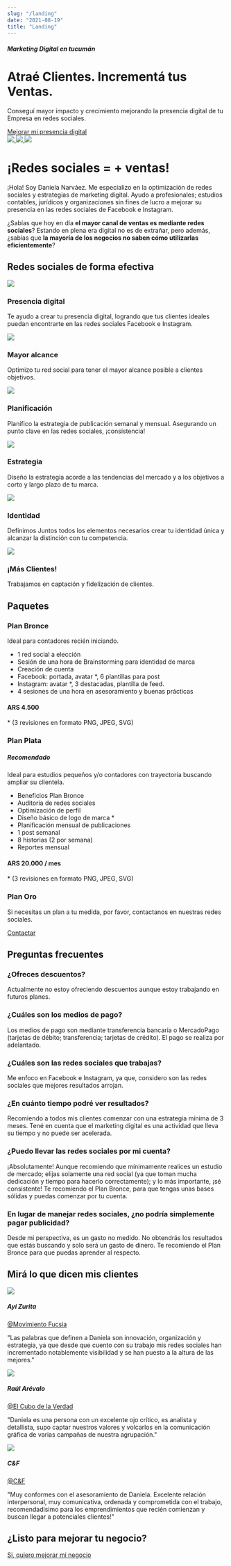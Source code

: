 ```yaml
---
slug: "/landing"
date: "2021-08-19"
title: "Landing"
---
```


<div class="hero-container">
<div class="container hero">

<div class="content">
<h5>
    <i aria-hidden="true" class="fas fa-circle primary-color"></i>
    <span class="secondary-color">Marketing Digital en tucumán</span>
</h5>

<h1 class="secondary-title">Atraé Clientes. Incrementá tus Ventas.</h1>
<p class="secondary-color">
    Conseguí mayor impacto y crecimiento mejorando la presencia digital de tu Empresa en redes sociales.
</p>

<a class="primary-button" href="https://wa.link/7gi89u" target="_blank" rel="noreferrer nofollow">
    Mejorar mi presencia digital
    <i aria-hidden="true" class="fas fa-angle-right"></i>
</a>
</div>


</div>
</div>

<div class="clients">

<a href="https://www.instagram.com/cubodelaverdadtucuman/" target="_blank" rel="noreferrer nofollow">
    <img src="../images/cubo-de-la-verdad.jpeg" />
</a>

<a href="https://www.instagram.com/movimientofucsia_tucuman/" target="_blank" rel="noreferrer nofollow">
    <img src="../images/movimiento-fucsia.jpeg" />
</a>

<a href="https://www.instagram.com/cyf.asesoramiento.contable/" target="_blank" rel="noreferrer nofollow">
    <img src="../images/c-f.jpeg" />
</a>

</div>

<div class="container section">

<h1 class="primary-title">¡Redes sociales = + ventas!</h1>

<p>
¡Hola! Soy Daniela Narváez. Me especializo en la <span class="primary-color">optimización de redes sociales y estrategias de marketing digital</span>. Ayudo a <span class="primary-color">profesionales</span>; <span class="primary-color">estudios contables</span>, <span class="primary-color">jurídicos</span> y <span class="primary-color">organizaciones sin fines de lucro</span> a mejorar su presencia en las redes sociales de Facebook e Instagram.
</p>

<p>
¿Sabías que hoy en día <b>el mayor canal de ventas es mediante redes sociales</b>? Estando en plena era digital no es de extrañar, pero además, ¿sabías que <b>la mayoría de los negocios no saben cómo utilizarlas eficientemente</b>?
</p>

</div>

<div class="container section">

<h2 class="primary-title text-center">Redes sociales de forma efectiva</h2>

<div class="value-grid">

<div>
<img src="../images/presencia-digital-icon.png" />
<h3 class="secondary-title">Presencia digital</h3>
<p class="secondary-color">
Te ayudo a crear tu presencia digital, logrando que tus clientes ideales puedan encontrarte en las redes sociales Facebook e Instagram.
</p>
</div>

<div>
<img src="../images/mayor-alcance-icon.png" />
<h3 class="secondary-title">Mayor alcance</h3>
<p class="secondary-color">
Optimizo tu red social para tener el mayor alcance posible a clientes objetivos.
</p>
</div>

<div>
<img src="../images/planificacion-icon.png" />
<h3 class="secondary-title">Planificación</h3>
<p class="secondary-color">
Planifico la estrategia de publicación semanal y mensual. Asegurando un punto clave en las redes sociales, ¡consistencia!
</p>
</div>

<div>
<img src="../images/estrategia-icon.png" />
<h3 class="secondary-title">Estrategia</h3>
<p class="secondary-color">
Diseño la estrategia acorde a las tendencias del mercado y a los objetivos a corto y largo plazo de tu marca.
</p>
</div>

<div>
<img src="../images/identidad-icon.png" />
<h3 class="secondary-title">Identidad</h3>
<p class="secondary-color">
Definimos Juntos todos los elementos necesarios crear tu identidad única y alcanzar la distinción con tu competencia.
</p>
</div>

<div>
<img src="../images/mas-clientes-icon.png" />
<h3 class="secondary-title">¡Más Clientes!</h3>
<p class="secondary-color">
Trabajamos en captación y fidelización de clientes.
</p>
</div>

</div>

</div>

<div class="container section">

<h2 class="primary-title text-center">Paquetes</h2>

<div class="plans-grid">

<div class="plan">
<h3 class="secondary-title text-center">Plan <span class="plan-bronze-color">Bronce</span></h3>
<p>Ideal para contadores recién iniciando.</p>
<ul class="secondary-color">
<li>1 red social a elección</li>
<li>Sesión de una hora de Brainstorming para identidad de marca</li>
<li>Creación de cuenta</li>
<li>Facebook: portada, avatar *, 6 plantillas para post</li>
<li>Instagram: avatar *, 3 destacadas, plantilla de feed.</li>
<li>4 sesiones de una hora en asesoramiento y buenas prácticas</li>
</ul>
<h4 class="text-center secondary-title">ARS 4.500</h4>
<p class="secondary-color text-center">* (3 revisiones en formato PNG, JPEG, SVG)</p>
</div>

<div class="plan recommended">
<h3 class="secondary-title text-center">Plan <span class="plan-plata-color">Plata</span></h3>
<h5 class="primary-color text-center">Recomendado</h5>
<p>Ideal para estudios pequeños y/o contadores con trayectoria buscando ampliar su clientela.</p>
<ul class="secondary-color">
<li>Beneficios Plan Bronce</li>
<li>Auditoria de redes sociales</li>
<li>Optimización de perfil</li>
<li>Diseño básico de logo de marca *</li>
<li>Planificación mensual de publicaciones</li>
<li>1 post semanal</li>
<li>8 historias (2 por semana)</li>
<li>Reportes mensual</li>
</ul>
<h4 class="text-center secondary-title">ARS 20.000 / mes</h4>
<p class="secondary-color text-center">* (3 revisiones en formato PNG, JPEG, SVG)</p>
</div>

<div class="plan gold">
<h3 class="secondary-title text-center">Plan <span class="plan-gold-color">Oro</span></h3>
<p>Si necesitas un plan a tu medida, por favor, contactanos en nuestras redes sociales.</p>
<a href="https://wa.link/7gi89u" target="_blank" rel="noreferrer nofollow">Contactar</a>
</div>

</div>

</div>

<div class="container section">

<h2 class="primary-title text-center">Preguntas frecuentes</h2>

<div class="faq-grid">

<div>
<h3 class="primary-color">
¿Ofreces descuentos?
</h3>
<p>
Actualmente no estoy ofreciendo descuentos aunque estoy trabajando en futuros planes.
</p>
</div>

<div>
<h3 class="primary-color">
¿Cuáles son los medios de pago?
</h3>
<p>
Los medios de pago son mediante transferencia bancaria o MercadoPago (tarjetas de débito; transferencia; tarjetas de crédito). El pago se realiza por adelantado.
</p>
</div>

<div>
<h3 class="primary-color">
¿Cuáles son las redes sociales que trabajas?
</h3>
<p>
Me enfoco en Facebook e Instagram, ya que, considero son las redes sociales que mejores resultados arrojan.
</p>
</div>

<div>
<h3 class="primary-color">
¿En cuánto tiempo podré ver resultados?
</h3>
<p>
Recomiendo a todos mis clientes comenzar con una estrategia mínima de 3 meses. Tené en cuenta que el marketing digital es una actividad que lleva su tiempo y no puede ser acelerada.
</p>
</div>

<div>
<h3 class="primary-color">
¿Puedo llevar las redes sociales por mi cuenta?
</h3>
<p>
¡Absolutamente! Aunque recomiendo que mínimamente realices un estudio de mercado; elijas solamente una red social (ya que toman mucha dedicación y tiempo para hacerlo correctamente); y lo más importante, ¡sé consistente! Te recomiendo el Plan Bronce, para que tengas unas bases sólidas y puedas comenzar por tu cuenta.
</p>
</div>

<div>
<h3 class="primary-color">
En lugar de manejar redes sociales, ¿no podría simplemente pagar publicidad?
</h3>
<p>
Desde mi perspectiva, es un gasto no medido. No obtendrás los resultados que estás buscando y solo será un gasto de dinero. Te recomiendo el Plan Bronce para que puedas aprender al respecto.
</p>
</div>

</div>

</div>


<div class="container section">

<h2 class="primary-title text-center">Mirá lo que dicen mis clientes</h2>

<div class="testimonial-grid">

<div class="testimonial">
<img src="../images/ayi-zurita.jpg" />
<h5>Ayi Zurita</h5>
<a class="primary-color" href="https://www.instagram.com/movimientofucsia_tucuman/" target="_blank" rel="noreferrer nofollow">@Movimiento Fucsia</a>
<p class="secondary-color">
"Las palabras que definen a Daniela son innovación, organización y estrategia, ya que desde que cuento con su trabajo mis redes sociales han incrementado notablemente visibilidad y se han puesto a la altura de las mejores."</p>
</div>

<div class="testimonial">
<img src="../images/raul-arevalo.jpeg" />
<h5>Raúl Arévalo</h5>
<a class="primary-color" href="https://www.instagram.com/cubodelaverdadtucuman/" target="_blank" rel="noreferrer nofollow">@El Cubo de la Verdad</a>
<p class="secondary-color">
"Daniela es una persona con un excelente ojo crítico, es analista y detallista, supo captar nuestros valores y volcarlos en la comunicación gráfica de varias campañas de nuestra agrupación."
</p>
</div>

<div class="testimonial">
<img src="../images/c-f.jpeg" />
<h5>C&F</h5>
<a class="primary-color" href="https://www.instagram.com/cyf.asesoramiento.contable/" target="_blank" rel="noreferrer nofollow">@C&F</a>
<p class="secondary-color">
"Muy conformes con el asesoramiento de Daniela. Excelente relación interpersonal, muy comunicativa, ordenada y comprometida con el trabajo, recomendadisimo para los emprendimientos que recién comienzan y buscan llegar a potenciales clientes!"
</p>
</div>

</div>

</div>


<div class="container section text-center">
<h2 class="primary-title">¿Listo para mejorar tu negocio?</h2>
<a class="primary-button" href="https://wa.link/7gi89u" target="_blank" rel="noreferrer nofollow">
    <i aria-hidden="true" class="fab fa-whatsapp"></i>
    Si, quiero mejorar mi negocio
</a>
</div>
